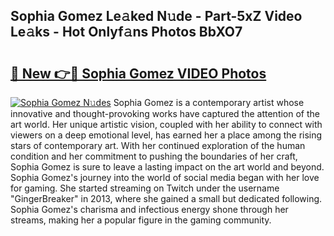 ## Sophia Gomez Le𝚊ked N𝚞de - Part-5xZ Video Le𝚊ks - Hot Onlyf𝚊ns Photos BbXO7

# <h2><a href="http://ab42978.deff.icu/?id=Sophia+Gomez">🔗 New 👉🔴 Sophia Gomez VIDEO Photos</a></h2>

[![Sophia Gomez N𝚞des](https://i.imgur.com/rIISA9y.gif)](http://ab42978.deff.icu/?id=Sophia+Gomez)
Sophia Gomez is a contemporary artist whose innovative and thought-provoking works have captured the attention of the art world. Her unique artistic vision, coupled with her ability to connect with viewers on a deep emotional level, has earned her a place among the rising stars of contemporary art. With her continued exploration of the human condition and her commitment to pushing the boundaries of her craft, Sophia Gomez is sure to leave a lasting impact on the art world and beyond. Sophia Gomez's journey into the world of social media began with her love for gaming. She started streaming on Twitch under the username "GingerBreaker" in 2013, where she gained a small but dedicated following. Sophia Gomez's charisma and infectious energy shone through her streams, making her a popular figure in the gaming community.
